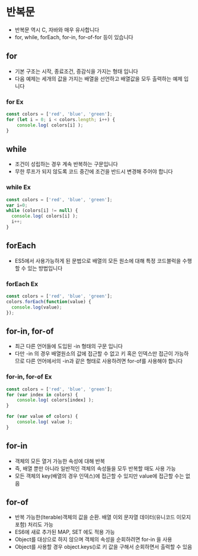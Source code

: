 # 반복문
* 반복문 역시 C, 자바와 매우 유사합니다
* for, while, forEach, for-in, for-of-for 등이 있습니다

## for
* 기본 구조는 시작, 종료조건, 증감식을 가지는 형태 입니다
* 다음 예제는 세개의 값을 가지는 배열을 선언하고 배열값을 모두 출력하는 예제 입니다

### for Ex
```javascript
const colors = ['red', 'blue', 'green'];
for (let i = 0; i < colors.length; i++) {
	console.log( colors[i] );
}
```

## while
* 조건이 성립하는 경우 계속 반복하는 구문입니다
* 무한 루프가 되지 않도록 코드 중간에 조건을 반드시 변경해 주어야 합니다

### while Ex
```javascript
const colors = ['red', 'blue', 'green'];
var i=0;
while (colors[i] != null) {
  console.log( colors[i] );
  i++;
}
```

## forEach
* ES5에서 사용가능하게 된 문법으로 배열의 모든 원소에 대해 특정 코드블럭을 수행할 수 있는 방법입니다

### forEach Ex
```javascript
const colors = ['red', 'blue', 'green'];
colors.forEach(function(value) {
  console.log(value);
});
```

## for-in, for-of
* 최근 다른 언어들에 도입된 -in 형태의 구문 입니다
* 다만 -in 의 경우 배열원소의 값에 접근할 수 없고 키 혹은 인덱스만 접근이 가능하므로 다른 언어에서의 -in과 같은 형태로 사용하려면 for-of를 사용해야 합니다

### for-in, for-of Ex
```javascript
const colors = ['red', 'blue', 'green'];
for (var index in colors) {
	console.log( colors[index] );
}

for (var value of colors) {
	console.log( value );
}
```

## for-in

* 객체의 모든 열거 가능한 속성에 대해 반복
* 즉, 배열 뿐만 아니라 일반적인 객체의 속성들을 모두 반복할 때도 사용 가능
* 모든 객체의 key(배열의 경우 인덱스)에 접근할 수 있지만 value에 접근할 수는 없음

## for-of
* 반복 가능한(Iterable)객체의 값을 순환. 배열 이외 문자열 데이터(유니코드 이모지 포함) 처리도 가능
* ES6에 새로 추가된 MAP, SET 에도 적용 가능
* Object를 대상으로 하지 않으며 객체의 속성을 순회하려면 for-in 을 사용
* Object를 사용할 경우 object.keys()로 키 값을 구해서 순회하면서 출력할 수 있음
